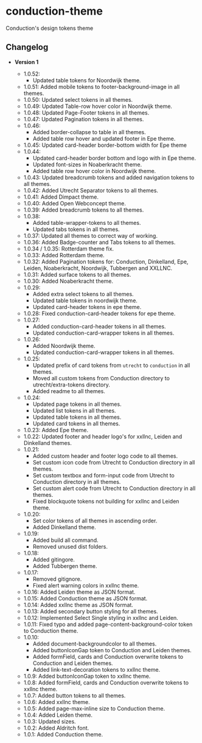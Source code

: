 # conduction-theme

Conduction's design tokens theme

## Changelog

- **Version 1**

  - 1.0.52:
    - Updated table tokens for Noordwijk theme.
  - 1.0.51: Added mobile tokens to footer-background-image in all themes.
  - 1.0.50: Updated select tokens in all themes.
  - 1.0.49: Updated Table-row hover color in Noordwijk theme.
  - 1.0.48: Updated Page-Footer tokens in all themes.
  - 1.0.47: Updated Pagination tokens in all themes.
  - 1.0.46:
    - Added border-collapse to table in all themes.
    - Added table row hover and updated footer in Epe theme.
  - 1.0.45: Updated card-header border-bottom width for Epe theme
  - 1.0.44:
    - Updated card-header border bottom and logo with in Epe theme.
    - Updated font-sizes in Noaberkracht theme.
    - Added table row hover color in Noordwijk theme.
  - 1.0.43: Updated breadcrumb tokens and added navigation tokens to all themes.
  - 1.0.42: Added Utrecht Separator tokens to all themes.
  - 1.0.41: Added Dimpact theme.
  - 1.0.40: Added Open Webconcept theme.
  - 1.0.39: Added breadcrumb tokens to all themes.
  - 1.0.38:
    - Added table-wrapper-tokens to all themes.
    - Updated tabs tokens in all themes.
  - 1.0.37: Updated all themes to correct way of working.
  - 1.0.36: Added Badge-counter and Tabs tokens to all themes.
  - 1.0.34 / 1.0.35: Rotterdam theme fix.
  - 1.0.33: Added Rotterdam theme.
  - 1.0.32: Added Pagination tokens for: Conduction, Dinkelland, Epe, Leiden, Noaberkracht, Noordwijk, Tubbergen and XXLLNC.
  - 1.0.31: Added surface tokens to all themes.
  - 1.0.30: Added Noaberkracht theme.
  - 1.0.29:
    - Added extra select tokens to all themes.
    - Updated table tokens in noordwijk theme.
    - Updated card-header tokens in epe theme.
  - 1.0.28: Fixed conduction-card-header tokens for epe theme.
  - 1.0.27:
    - Added conduction-card-header tokens in all themes.
    - Updated conduction-card-wrapper tokens in all themes.
  - 1.0.26:
    - Added Noordwijk theme.
    - Updated conduction-card-wrapper tokens in all themes.
  - 1.0.25:
    - Updated prefix of card tokens from `utrecht` to `conduction` in all themes.
    - Moved all custom tokens from Conduction directory to utrecht/extra-tokens directory.
    - Added readme to all themes.
  - 1.0.24:
    - Updated page tokens in all themes.
    - Updated list tokens in all themes.
    - Updated table tokens in all themes.
    - Updated card tokens in all themes.
  - 1.0.23: Added Epe theme.
  - 1.0.22: Updated footer and header logo's for xxllnc, Leiden and Dinkelland themes.
  - 1.0.21:
    - Added custom header and footer logo code to all themes.
    - Set custom icon code from Utrecht to Conduction directory in all themes.
    - Set custom textbox and form-input code from Utrecht to Conduction directory in all themes.
    - Set custom alert code from Utrecht to Conduction directory in all themes.
    - Fixed blockquote tokens not building for xxllnc and Leiden theme.
  - 1.0.20:
    - Set color tokens of all themes in ascending order.
    - Added Dinkelland theme.
  - 1.0.19:
    - Added build all command.
    - Removed unused dist folders.
  - 1.0.18:
    - Added gitingore.
    - Added Tubbergen theme.
  - 1.0.17:
    - Removed gitignore.
    - Fixed alert warning colors in xxllnc theme.
  - 1.0.16: Added Leiden theme as JSON format.
  - 1.0.15: Added Conduction theme as JSON format.
  - 1.0.14: Added xxllnc theme as JSON format.
  - 1.0.13: Added secondary button styling for all themes.
  - 1.0.12: Implemented Select Single styling in xxllnc and Leiden.
  - 1.0.11: Fixed typo and added page-content-background-color token to Conduction theme.
  - 1.0.10:
    - Added document-backgroundcolor to all themes.
    - Added buttonIconGap token to Conduction and Leiden themes.
    - Added formField, cards and Conduction overwrite tokens to Conduction and Leiden themes.
    - Added link-text-decoration tokens to xxllnc theme.
  - 1.0.9: Added buttonIconGap token to xxllnc theme.
  - 1.0.8: Added formField, cards and Conduction overwrite tokens to xxllnc theme.
  - 1.0.7: Added button tokens to all themes.
  - 1.0.6: Added xxllnc theme.
  - 1.0.5: Added page-max-inline size to Conduction theme.
  - 1.0.4: Added Leiden theme.
  - 1.0.3: Updated sizes.
  - 1.0.2: Added Aldritch font.
  - 1.0.1: Added Conduction theme.
